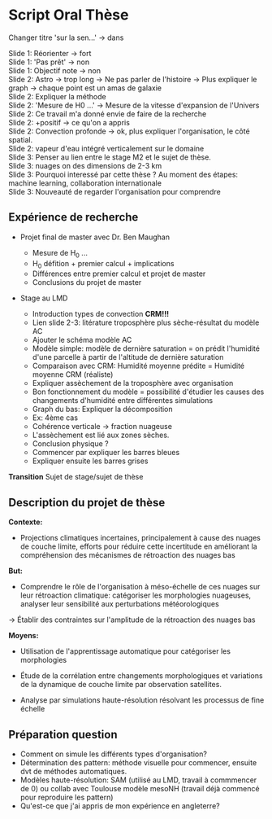 # Script Oral Thèse

Changer titre 'sur la sen...' -> dans

Slide 1: Réorienter -> fort  
Slide 1: 'Pas prêt' -> non  
Slide 1: Objectif note -> non  
Slide 2: Astro -> trop long -> Ne pas parler de l'histoire -> Plus expliquer le graph -> chaque point est un amas de galaxie  
Slide 2: Expliquer la méthode  
Slide 2: 'Mesure de H0 ...' -> Mesure de la vitesse d'expansion de l'Univers  
Slide 2: Ce travail m'a donné envie de faire de la recherche  
Slide 2: +positif -> ce qu'on a appris  
Slide 2: Convection profonde -> ok, plus expliquer l'organisation, le côté spatial.  
Slide 2: vapeur d'eau intégré verticalement sur le domaine  
Slide 3: Penser au lien entre le stage M2 et le sujet de thèse.  
Slide 3: nuages on des dimensions de 2-3 km  
Slide 3: Pourquoi interessé par cette thèse ? Au moment des étapes: machine learning, collaboration internationale  
Slide 3: Nouveauté de regarder l'organisation pour comprendre

## Expérience de recherche

- Projet final de master avec Dr. Ben Maughan
  - Mesure de H<sub>0</sub> ...
  - H<sub>0</sub> défition + premier calcul + implications
  - Différences entre premier calcul et projet de master
  - Conclusions du projet de master

- Stage au LMD

  - Introduction types de convection **CRM!!!**
  - Lien slide 2-3: litérature troposphère plus sèche-résultat du modèle AC
  - Ajouter le schéma modèle AC
  - Modèle simple: modèle de dernière saturation = on prédit l'humidité d'une parcelle à partir de l'altitude de dernière saturation
  - Comparaison avec CRM: Humidité moyenne prédite = Humidité moyenne CRM (réaliste)
  - Expliquer assèchement de la troposphère avec organisation
  - Bon fonctionnement du modèle = possibilité d'étudier les causes des changements d'humidité entre différentes simulations
  - Graph du bas: Expliquer la décomposition
  - Ex: 4ème cas
  - Cohérence verticale -> fraction nuageuse
  - L'assèchement est lié aux zones sèches. 
  - Conclusion physique ?
  - Commencer par expliquer les barres bleues
  - Expliquer ensuite les barres grises

**Transition** Sujet de stage/sujet de thèse
## Description du projet de thèse

**Contexte:**

- Projections climatiques incertaines, principalement à cause des nuages de couche limite, efforts pour réduire cette incertitude en améliorant la compréhension des mécanismes de rétroaction des nuages bas

**But:**

- Comprendre le rôle de l'organisation à méso-échelle de ces nuages
    sur leur rétroaction climatique: catégoriser les morphologies
    nuageuses, analyser leur sensibilité aux perturbations
    météorologiques

$\rightarrow$ Établir des contraintes sur l'amplitude de la rétroaction
des nuages bas  

**Moyens:**

- Utilisation de l'apprentissage automatique pour catégoriser les
    morphologies

- Étude de la corrélation entre changements morphologiques et
    variations de la dynamique de couche limite par observation
    satellites.

- Analyse par simulations haute-résolution résolvant les processus de
    fine échelle


## Préparation question

- Comment on simule les différents types d'organisation?
- Détermination des pattern: méthode visuelle pour commencer, ensuite dvt de méthodes automatiques.
- Modèles haute-résolution: SAM (utilisé au LMD, travail à commmencer de 0) ou collab avec Toulouse modèle mesoNH (travail déjà commencé pour reproduire les pattern)
- Qu'est-ce que j'ai appris de mon expérience en angleterre?
